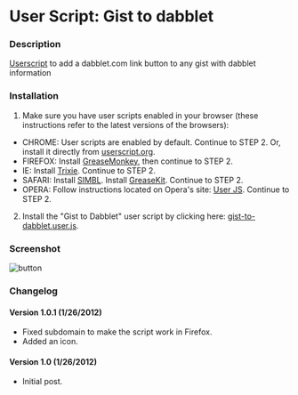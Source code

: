 User Script: Gist to dabblet
============================

### Description

[Userscript](http://userscripts.org/scripts/review/124217) to add a dabblet.com link button to any gist with dabblet information

### Installation

1. Make sure you have user scripts enabled in your browser (these instructions refer to the latest versions of the browsers):
  * CHROME: User scripts are enabled by default. Continue to STEP 2. Or, install it directly from [userscript.org](http://userscripts.org/scripts/show/124217).
  * FIREFOX: Install [GreaseMonkey](https://addons.mozilla.org/en-US/firefox/addon/greasemonkey/), then continue to STEP 2.
  * IE: Install [Trixie](http://www.bhelpuri.net/Trixie/). Continue to STEP 2.
  * SAFARI: Install [SIMBL](http://www.culater.net/software/SIMBL/SIMBL.php). Install [GreaseKit](http://8-p.info/greasekit/). Continue to STEP 2.
  * OPERA: Follow instructions located on Opera's site: [User JS](http://www.opera.com/docs/userjs/). Continue to STEP 2.

2. Install the "Gist to Dabblet" user script by clicking here: [gist-to-dabblet.user.js](https://github.com/Mottie/gist-to-dabblet/raw/master/gist-to-dabblet.user.js).

### Screenshot

![button](https://github.com/Mottie/gist-to-dabblet/raw/master/images/dabblet-button.jpg)

### Changelog

#### Version 1.0.1 (1/26/2012)

* Fixed subdomain to make the script work in Firefox.
* Added an icon.

#### Version 1.0 (1/26/2012)

* Initial post.
